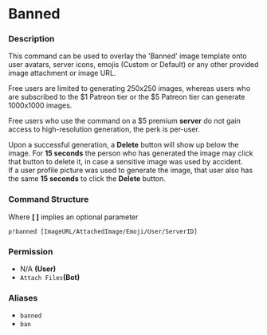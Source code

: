 # Banned

### Description

This command can be used to overlay the 'Banned' image template onto user avatars, server icons, emojis \(Custom or Default\) or any other provided image attachment or image URL.

Free users are limited to generating 250x250 images, whereas users who are subscribed to the $1 Patreon tier or the $5 Patreon tier can generate 1000x1000 images.  
  
Free users who use the command on a $5 premium **server** do not gain access to high-resolution generation, the perk is per-user.  
  
Upon a successful generation, a **Delete** button will show up below the image. For **15 seconds** the person who has generated the image may click that button to delete it, in case a sensitive image was used by accident.  
If a user profile picture was used to generate the image, that user also has the same **15 seconds** to click the **Delete** button.

### Command Structure

Where **\[ \]** implies an optional parameter

```text
p!banned [ImageURL/AttachedImage/Emoji/User/ServerID]
```

### **Permission**

* N/A **\(User\)**
* `Attach Files`**\(Bot\)**

### Aliases

* `banned`
* `ban`


